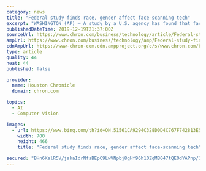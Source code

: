 ```yaml
---
category: news
title: "Federal study finds race, gender affect face-scanning tech"
excerpt: "WASHINGTON (AP) — A study by a U.S. agency has found that facial recognition technology often performs unevenly based on a person's race, gender or age. But the nuanced report published Thursday is unlikely to allay the concerns of critics who worry about bias in face-scanning applications that are increasingly being adopted by law ..."
publishedDateTime: 2019-12-19T21:37:00Z
sourceUrl: https://www.chron.com/business/technology/article/Federal-study-finds-race-gender-affect-14919032.php
ampUrl: https://www.chron.com/business/technology/amp/Federal-study-finds-race-gender-affect-14919032.php
cdnAmpUrl: https://www-chron-com.cdn.ampproject.org/c/s/www.chron.com/business/technology/amp/Federal-study-finds-race-gender-affect-14919032.php
type: article
quality: 44
heat: 44
published: false

provider:
  name: Houston Chronicle
  domain: chron.com

topics:
  - AI
  - Computer Vision

images:
  - url: https://www.bing.com/th?id=ON.51561CA9294C328D0D4C767F742813E5
    width: 700
    height: 466
    title: "Federal study finds race, gender affect face-scanning tech"

secured: "BHn6KalR5V/jakaIdrNfsBEpC9LwVNpbj8gHf96h1OZqMB047tQEOdYAPnp/3oPWb/Mt3tEXft5M8GnjWx3fcgYQ1oTc3ENJC9vtyQO78wt/5gVm2WKGM/9UN0mQxQoRy44jN8R0PpEDELIwhUK7qAd3ZzH45B4xjR5TTeCqllQVDNB60vJcUtX4b4JTFr9wHSrB0N7RWezGDUNOtLLNhAnTuzjPYEHER6s+FeKALof3Rw/JqFbJB0ysq6k9Y+iGx0ZAlpOW+QFJUgOYJKwtAQ==;V69S544BKVtqL2XGWAAtKA=="
---
```


